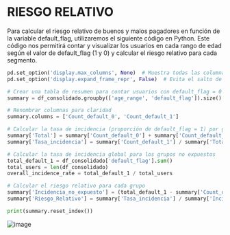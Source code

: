 # RIESGO RELATIVO
Para calcular el riesgo relativo de buenos y malos pagadores en función de la variable default_flag, utilizaremos el siguiente código en Python. Este código nos permitirá contar y visualizar los usuarios en cada rango de edad según el valor de default_flag (1 y 0) y calcular el riesgo relativo para cada segmento.

``` python 
pd.set_option('display.max_columns', None)  # Muestra todas las columnas
pd.set_option('display.expand_frame_repr', False)  # Evita el salto de línea en la visualización

# Crear una tabla de resumen para contar usuarios con default_flag = 0 y = 1 por age_range
summary = df_consolidado.groupby(['age_range', 'default_flag']).size().unstack(fill_value=0)

# Renombrar columnas para claridad
summary.columns = ['Count_default_0', 'Count_default_1']

# Calcular la tasa de incidencia (proporción de default_flag = 1) por grupo
summary['Total'] = summary['Count_default_0'] + summary['Count_default_1']
summary['Tasa_incidencia'] = summary['Count_default_1'] / summary['Total']

# Calcular la tasa de incidencia global para los grupos no expuestos
total_default_1 = df_consolidado['default_flag'].sum()
total_users = len(df_consolidado)
overall_incidence_rate = total_default_1 / total_users

# Calcular el riesgo relativo para cada grupo
summary['Incidencia_no_expuesto'] = (total_default_1 - summary['Count_default_1']) / (total_users - summary['Total'])
summary['Riesgo_Relativo'] = summary['Tasa_incidencia'] / summary['Incidencia_no_expuesto']

print(summary.reset_index())
```
![image](https://github.com/user-attachments/assets/36463a57-a729-49d3-87d0-721f31deebe6)

